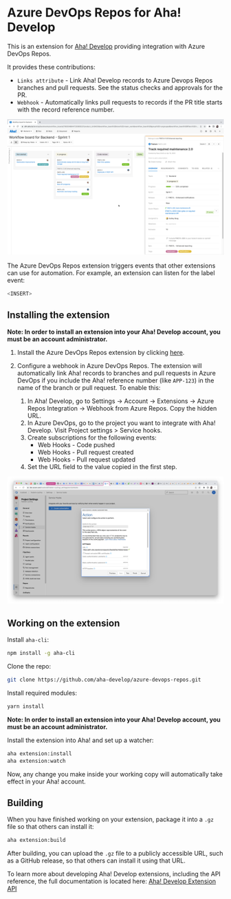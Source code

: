 # Azure DevOps Repos for Aha! Develop

This is an extension for [Aha! Develop](https://www.aha.io/develop) providing integration with Azure DevOps Repos.

It provides these contributions:

- `Links attribute` - Link Aha! Develop records to Azure Devops Repos branches and pull requests. See the status checks and approvals for the PR.
- `Webhook` - Automatically links pull requests to records if the PR title starts with the record reference number.

![Example screenshot](res/demo.png)

The Azure DevOps Repos extension triggers events that other extensions can use for automation. For example, an extension can listen for the label event:

```js
<INSERT>
```

## Installing the extension

**Note: In order to install an extension into your Aha! Develop account, you must be an account administrator.**

1. Install the Azure DevOps Repos extension by clicking [here](https://secure.aha.io/settings/account/extensions/install?url=https%3A%2F%2Fsecure.aha.io%2Fextensions%2Faha-develop.azure-devops-repos.gz).

2. Configure a webhook in Azure DevOps Repos. The extension will automatically link Aha! records to branches and pull requests in Azure DevOps if you include the Aha! reference number (like `APP-123`) in the name of the branch or pull request. To enable this:

    1. In Aha! Develop, go to Settings -> Account -> Extensions -> Azure Repos Integration -> Webhook from Azure Repos. Copy the hidden URL.
    2. In Azure DevOps, go to the project you want to integrate with Aha! Develop. Visit Project settings > Service hooks.
    3. Create subscriptions for the following events:
        * Web Hooks - Code pushed
        * Web Hooks - Pull request created
        * Web Hooks - Pull request updated
    4. Set the URL field to the value copied in the first step.

![Azure DevOps setup](res/webhook-setup.png)
  
## Working on the extension

Install `aha-cli`:

```sh
npm install -g aha-cli
```

Clone the repo:

```sh
git clone https://github.com/aha-develop/azure-devops-repos.git
```

Install required modules:

```sh
yarn install
```

**Note: In order to install an extension into your Aha! Develop account, you must be an account administrator.**

Install the extension into Aha! and set up a watcher:

```sh
aha extension:install
aha extension:watch
```

Now, any change you make inside your working copy will automatically take effect in your Aha! account.

## Building

When you have finished working on your extension, package it into a `.gz` file so that others can install it:

```sh
aha extension:build
```

After building, you can upload the `.gz` file to a publicly accessible URL, such as a GitHub release, so that others can install it using that URL.

To learn more about developing Aha! Develop extensions, including the API reference, the full documentation is located here: [Aha! Develop Extension API](https://www.aha.io/support/develop/extensions)
